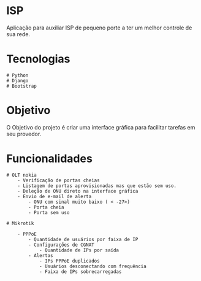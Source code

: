 # ISP

Aplicação para auxiliar ISP de pequeno porte a ter um melhor controle de sua rede.

# Tecnologias

    # Python
    # Django
    # Bootstrap

# Objetivo

O Objetivo do projeto é criar uma interface gráfica para facilitar tarefas em seu provedor.

# Funcionalidades

    # OLT nokia
        - Verificação de portas cheias
        - Listagem de portas aprovisionadas mas que estão sem uso.
        - Deleção de ONU direto na interface gráfica
        - Envio de e-mail de alerta
            - ONU com sinal muito baixo ( < -27>)
            - Porta cheia
            - Porta sem uso

    # Mikrotik

        - PPPoE
            - Quantidade de usuários por faixa de IP
            - Configurações de CGNAT 
                - Quantidade de IPs por saída
            - Alertas
                - IPs PPPoE duplicados
                - Usuários desconectando com frequência
                - Faixa de IPs sobrecarregadas
                



